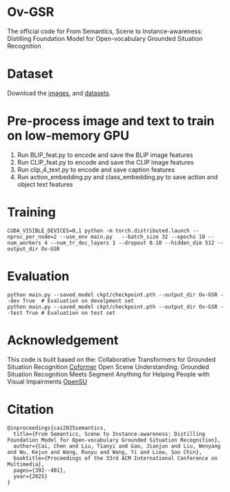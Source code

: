 # Ov-GSR
The official code for From Semantics, Scene to Instance-awareness: Distilling Foundation Model for Open-vocabulary Grounded Situation Recognition

# Dataset
Download the [images](https://swig-data-weights.s3.us-east-2.amazonaws.com/images_512.zip), and [datasets](https://drive.google.com/drive/folders/1ftpQVou9zgPWqL2X7bbqeNPXwoM50hGv?usp=sharing).

# Pre-process image and text to train on low-memory GPU
  1. Run BLIP_feat.py to encode and save the BLIP image features
  2. Run CLIP_feat.py to encode and save the CLIP image features
  3. Run clip_4_text.py to encode and save caption features
  4. Run action_embedding.py and class_embedding.py to save action and object text features

# Training
```
CUDA_VISIBLE_DEVICES=0,1 python -m torch.distributed.launch --nproc_per_node=2 --use_env main.py   --batch_size 32 --epochs 10 --num_workers 4 --num_tr_dec_layers 1 --dropout 0.10 --hidden_dim 512 --output_dir Ov-GSR
```

# Evaluation
```
python main.py --saved_model ckpt/checkpoint.pth --output_dir Ov-GSR --dev True  # Evaluation on develpment set
python main.py --saved_model ckpt/checkpoint.pth --output_dir Ov-GSR --test True # Evaluation on test set
```

# Acknowledgement
This code is built based on the:
Collaborative Transformers for Grounded Situation Recognition [Coformer](https://github.com/jhcho99/CoFormer)
Open Scene Understanding: Grounded Situation Recognition Meets Segment Anything for Helping People with Visual Impairments [OpenSU](https://github.com/RuipingL/OpenSU?tab=readme-ov-file)

# Citation
```
@inproceedings{cai2025semantics,
  title={From Semantics, Scene to Instance-awareness: Distilling Foundation Model for Open-vocabulary Grounded Situation Recognition},
  author={Cai, Chen and Liu, Tianyi and Gao, Jianjun and Liu, Wenyang and Wu, Kejun and Wang, Ruoyu and Wang, Yi and Liew, Soo Chin},
  booktitle={Proceedings of the 33rd ACM International Conference on Multimedia},
  pages={392--401},
  year={2025}
}
```
